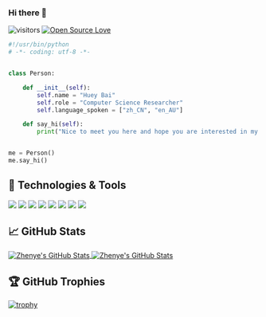 ### Hi there 👋

<!--
**SHVleV9CYWkK/SHVleV9CYWkK** is a ✨ _special_ ✨ repository because its `README.md` (this file) appears on your GitHub profile.

Here are some ideas to get you started:

- 🔭 I’m currently working on ...
- 🌱 I’m currently learning ...
- 👯 I’m looking to collaborate on ...
- 🤔 I’m looking for help with ...
- 💬 Ask me about ...
- 📫 How to reach me: ...
- 😄 Pronouns: ...
- ⚡ Fun fact: ...
-->

![visitors](https://visitor-badge.laobi.icu/badge?page_id=SHVleV9CYWkK.SHVleV9CYWkK)
[![Open Source Love](https://badges.frapsoft.com/os/v1/open-source.svg?v=102)](https://github.com/ellerbrock/open-source-badge/)


```python
#!/usr/bin/python
# -*- coding: utf-8 -*-


class Person:

    def __init__(self):
        self.name = "Huey Bai"
        self.role = "Computer Science Researcher"
        self.language_spoken = ["zh_CN", "en_AU"]

    def say_hi(self):
        print("Nice to meet you here and hope you are interested in my work.")


me = Person()
me.say_hi()
```
<!--
## 📝 Blogs

-->

## 🔧 Technologies & Tools

![](https://img.shields.io/badge/OS-macOS-informational?style=flat&logo=macos&logoColor=white&color=6aa6f8)
![](https://img.shields.io/badge/IDE-IntelliJ-informational?style=flat&logo=intellijidea&logoColor=white&color=6aa6f8)
![](https://img.shields.io/badge/Editor-Visual_Studio_Code-informational?style=flat&logo=visualstudiocode&logoColor=white&color=6aa6f8)
![](https://img.shields.io/badge/Code-Python-informational?style=flat&logo=python&logoColor=white&color=6aa6f8)
![](https://img.shields.io/badge/Code-Java-informational?style=flat&logo=java&logoColor=white&color=6aa6f8)
![](https://img.shields.io/badge/Code-Swift-informational?style=flat&logo=swift&logoColor=white&color=6aa6f8)
![](https://img.shields.io/badge/Code-TypeScript-informational?style=flat&logo=typescript&logoColor=white&color=6aa6f8)
![](https://img.shields.io/badge/Code-Dart-informational?style=flat&logo=dart&logoColor=white&color=6aa6f8)


## &#x1f4c8; GitHub Stats

<a href="https://github.com/SHVleV9CYWkK/SHVleV9CYWkK">
  <img align="center" src="https://github-readme-stats.vercel.app/api/top-langs/?username=SHVleV9CYWkK&hide=c%2B%2B,c,matlab,assembly&title_color=6aa6f8&text_color=8a919a&icon_color=6aa6f8&bg_color=22272e" alt="Zhenye's GitHub Stats" />
</a>

<a href="https://github.com/Zhenye-Na/Zhenye-Na">
  <img align="center" src="https://github-readme-stats.vercel.app/api?username=SHVleV9CYWkK&show_icons=true&line_height=27&count_private=true&title_color=6aa6f8&text_color=8a919a&icon_color=6aa6f8&bg_color=22272e" alt="Zhenye's GitHub Stats" />
</a> 

## 🏆 GitHub Trophies

[![trophy](https://github-profile-trophy.vercel.app/?username=SHVleV9CYWkK&theme=nord&column=7)](https://github.com/ryo-ma/github-profile-trophy)

